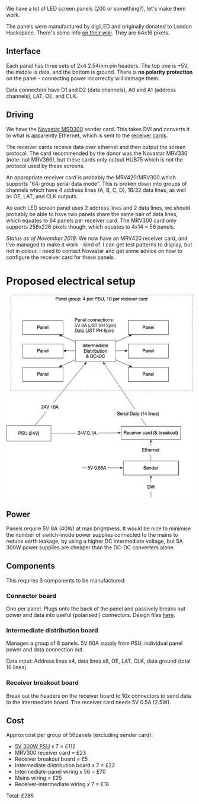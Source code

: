 We have a lot of LED screen panels (200 or something?), let's make them work.

The panels were manufactured by digiLED and originally donated to London Hackspace. There's some info [on their wiki](https://wiki.london.hackspace.org.uk/view/LED_tiles_V2). They are 64x16 pixels.

## Interface

Each panel has three sets of 2x4 2.54mm pin headers. The top one is +5V, the middle is data, and the bottom is ground. There is **no polarity protection** on the panel - connecting power incorrectly will damage them.

Data connectors have D1 and D2 (data channels), A0 and A1 (address channels), LAT, OE, and CLK.

## Driving

We have the [Novastar MSD300](http://www.novastar-led.com/product_detail.php?id=67&cid=40&pid=23) sender card. This takes DVI and converts it to what is apparently Ethernet, which is sent to the [receiver cards](https://www.novastar.tech/receiving-cards). 

The receiver cards receive data over ethernet and then output the screen protocol. The card recommended by the donor was the Novastar MRV336 (note: not MRV366), but these cards only output HUB75 which is not the protocol used by these screens.

An appropriate receiver card is probably the MRV420/MRV300 which supports "64-group serial data mode". This is broken down into groups of channels which have 4 address lines (A, B, C, D), 16/32 data lines, as well as OE, LAT, and CLK outputs. 

As each LED screen panel uses 2 address lines and 2 data lines, we should probably be able to have two panels share the same pair of data lines, which equates to 64 panels per receiver card. The MRV300 card only supports 256x226 pixels though, which equates to 4x14 = 56 panels.

*Status as of November 2019*: We now have an MRV420 receiver card, and I've managed to make it work - kind of. I can get test patterns to display, but not in colour. I need to contact Novastar and get some advice on how to configure the receiver card for these panels.

# Proposed electrical setup
![Layout Diagram](/diagrams/diag.png)

## Power

Panels require 5V 8A (40W) at max brightness. It would be nice to minimise the number of switch-mode power supplies connected to the mains to reduce earth leakage, by using a higher DC intermediate voltage, but 5A 300W power supplies are cheaper than the DC-DC converters alone.

## Components

This requires 3 components to be manufactured:

### Connector board
One per panel. Plugs onto the back of the panel and passively breaks out power and data into useful (polarised!) connectors. Design files [here](./panel-connector).

### Intermediate distribution board
Manages a group of 8 panels. 5V 60A supply from PSU, individual panel power and data connection out.

Data input: Address lines x4, data lines x8, OE, LAT, CLK, data ground (total 16 lines)

### Receiver breakout board

Break out the headers on the receiver board to 10x connectors to send data to the intermediate board. The receiver card needs 5V 0.5A (2.5W).

## Cost

Approx cost per group of 56panels (excluding sender card):

* [5V 300W PSU](https://www.aliexpress.com/store/product/G-energy-N300V5-A-Slim-300W-LED-Display-Power-Supply-Size-212-83-30mm-300W-LED/709678_32638656794.html) x 7 = £112
* MRV300 receiver card = £23
* Receiver breakout board = £5
* Intermediate distribution board x 7 = £22
* Intermediate-panel wiring x 56 = £70
* Mains wiring = £25
* Receiver-intermediate wiring x 7 = £18

Total: £285
